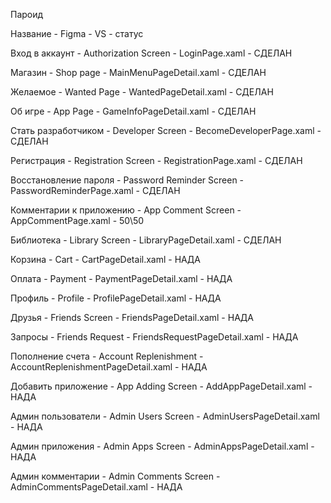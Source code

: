Пароид

Название - Figma - VS - статус

Вход в аккаунт - Authorization Screen - LoginPage.xaml - СДЕЛАН

Магазин - Shop page - MainMenuPageDetail.xaml - СДЕЛАН

Желаемое - Wanted Page - WantedPageDetail.xaml - СДЕЛАН

Об игре - App Page - GameInfoPageDetail.xaml - СДЕЛАН

Стать разработчиком - Developer Screen - BecomeDeveloperPage.xaml - СДЕЛАН

Регистрация - Registration Screen - RegistrationPage.xaml - СДЕЛАН

Восстановление пароля - Password Reminder Screen - PasswordReminderPage.xaml - СДЕЛАН

Комментарии к приложению - App Comment Screen - AppCommentPage.xaml - 50\50

Библиотека - Library Screen - LibraryPageDetail.xaml - СДЕЛАН

Корзина - Cart - CartPageDetail.xaml - НАДА

Оплата - Payment - PaymentPageDetail.xaml - НАДА

Профиль - Profile - ProfilePageDetail.xaml - НАДА

Друзья - Friends Screen - FriendsPageDetail.xaml - НАДА

Запросы - Friends Request - FriendsRequestPageDetail.xaml - НАДА

Пополнение счета - Account Replenishment - AccountReplenishmentPageDetail.xaml - НАДА

Добавить приложение - App Adding Screen - AddAppPageDetail.xaml - НАДА

Админ пользователи - Admin Users Screen - AdminUsersPageDetail.xaml - НАДА

Админ приложения - Admin Apps Screen - AdminAppsPageDetail.xaml - НАДА

Админ комментарии - Admin Comments Screen - AdminCommentsPageDetail.xaml - НАДА
